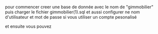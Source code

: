 pour commencer creer une base de donnée avec le nom de "gimmobilier" puis charger le fichier gimmobilier(1).sql et aussi configurer ne nom d'utilisateur et mot de passe si vous utiliser un compte pesonalisé

et ensuite vous pouvez 
